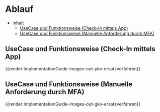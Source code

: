 # Ablauf



- [Inhalt](#inhalt)
  - [UseCase und Funktionsweise (Check-In mittels App)](#usecase-und-funktionsweise-check-in-mittels-app)
  - [UseCase und Funktionsweise (Manuelle Anforderung durch MFA)](#usecase-und-funktionsweise-manuelle-anforderung-durch-mfa)

## UseCase und Funktionsweise (Check-In mittels App)


{{render:ImplementationGuide-images-out-pkv-ersatzverfahren}}

## UseCase und Funktionsweise (Manuelle Anforderung durch MFA)


{{render:ImplementationGuide-images-out-gkv-ersatzverfahren}}
